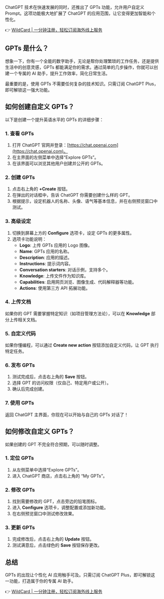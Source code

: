 ChatGPT 技术在快速发展的同时，还推出了 GPTs 功能，允许用户自定义 Prompt。这项功能极大地扩展了 ChatGPT 的应用范围，让它变得更加智能和个性化。

👉 [WildCard | 一分钟注册，轻松订阅海外线上服务](https://bit.ly/bewildcard)

## GPTs 是什么？

想象一下，你有一个全能的数字助手，无论是帮你处理繁琐的工作任务，还是提供生活中的创意灵感，GPTs 都能满足你的需求。通过简单的几步操作，你就可以创建一个专属的 AI 助手，提升工作效率，简化日常生活。

最重要的是，使用 GPTs 不需要任何复杂的技术知识。只需订阅 ChatGPT Plus，即可解锁这一强大功能。

## 如何创建自定义 GPTs？

以下是创建一个提升英语水平的 GPTs 的详细步骤：

### 1. 查看 GPTs

1. 打开 ChatGPT 官网并登录：[https://chat.openai.com](https://chat.openai.com)。
2. 在主界面的左侧菜单中选择“Explore GPTs”。
3. 在该界面可以浏览其他用户创建并公开的 GPTs。

### 2. 创建 GPTs

1. 点击右上角的 **+Create** 按钮。
2. 在弹出的对话框中，告诉 ChatGPT 你需要创建什么样的 GPT。
3. 根据提示，设定机器人的名称、头像、语气等基本信息，并在右侧预览窗口中测试。

### 3. 高级设定

1. 切换到屏幕上方的 **Configure** 选项卡，设定 GPTs 的更多属性。
2. 选项卡功能说明：
   - **Logo**: 上传 GPTs 应用的 Logo 图像。
   - **Name**: GPTs 应用的名称。
   - **Description**: 应用的描述。
   - **Instructions**: 提示词内容。
   - **Conversation starters**: 对话示例，支持多个。
   - **Knowledge**: 上传文件作为知识库。
   - **Capabilities**: 启用网页浏览、图像生成、代码解释器等功能。
   - **Actions**: 使用第三方 API 拓展功能。

### 4. 上传文档

如果你的 GPT 需要掌握特定知识（如项目管理方法论），可以在 **Knowledge** 部分上传相关文档。

### 5. 自定义代码

如果你懂编程，可以通过 **Create new action** 按钮添加自定义代码，让 GPT 执行特定任务。

### 6. 发布 GPTs

1. 测试完成后，点击右上角的 **Save** 按钮。
2. 选择 GPT 的访问权限（仅自己、特定用户或公开）。
3. 确认后完成创建。

### 7. 使用 GPTs

返回 ChatGPT 主界面，你现在可以开始与自己的 GPTs 对话了！

## 如何修改自定义 GPTs？

如果创建的 GPT 不完全符合预期，可以随时调整。

### 1. 定位 GPTs

1. 从左侧菜单中选择“Explore GPTs”。
2. 进入 ChatGPT 商店，点击右上角的 “My GPTs”。

### 2. 修改 GPTs

1. 找到需要修改的 GPT，点击旁边的铅笔图标。
2. 进入 **Configure** 选项卡，调整配置或添加新功能。
3. 在右侧预览窗口中测试修改效果。

### 3. 更新 GPTs

1. 完成修改后，点击右上角的 **Update** 按钮。
2. 测试满意后，点击绿色的 **Save** 按钮保存更改。

## 总结

GPTs 的出现让个性化 AI 应用触手可及。只需订阅 ChatGPT Plus，即可解锁这一功能，打造属于你的专属 AI 助手。

👉 [WildCard | 一分钟注册，轻松订阅海外线上服务](https://bit.ly/bewildcard)